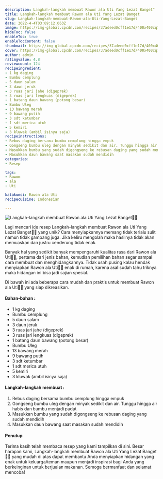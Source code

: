```yaml
---
description: Langkah-langkah membuat Rawon ala Uti Yang Lezat Banget"
title: Langkah-langkah membuat Rawon ala Uti Yang Lezat Banget
slug: Langkah-langkah-membuat-Rawon-ala-Uti-Yang-Lezat-Banget
date: 2022-4-4T03:09:12.063Z
image: https://img-global.cpcdn.com/recipes/37adeed0cff1e17d/400x400cq70/photo.jpg
hideToc: false
enableToc: true
enableTocContent: false
thumbnail: https://img-global.cpcdn.com/recipes/37adeed0cff1e17d/400x400cq70/photo.jpg
cover: https://img-global.cpcdn.com/recipes/37adeed0cff1e17d/400x400cq70/photo.jpg
author: admin
ratingvalue: 4.8
reviewcount: 124
recipeingredient:
- 1 kg daging
- Bumbu cemplung
- 5 daun salam
- 3 daun jeruk
- 3 ruas jari jahe (digeprek)
- 3 ruas jari lengkuas (digeprek)
- 1 batang daun bawang (potong besar)
- Bumbu Uleg
- 13 bawang merah
- 9 bawang putih
- 3 sdt ketumbar
- 1 sdt merica utuh
- 5 kemiri
- 3 kluwak (ambil isinya saja)
recipeinstructions:
- Rebus daging bersama bumbu cemplung hingga empuk
- Gongseng bumbu uleg dengan minyak sedikit dan air. Tunggu hingga air habis dan bumbu menjadi padat
- Masukkan bumbu yang sudah digongseng ke rebusan daging yang sudah mendidih
- Masukkan daun bawang saat masakan sudah mendidih
categories:
- Resep

tags:
- Rawon
- ala
- Uti

katakunci: Rawon ala Uti
recipecuisine: Indonesian

---
```


![Langkah-langkah membuat Rawon ala Uti Yang Lezat Banget👩‍🍳](https://img-global.cpcdn.com/recipes/37adeed0cff1e17d/400x400cq70/photo.jpg)

Lagi mencari ide resep Langkah-langkah membuat Rawon ala Uti Yang Lezat Banget👩‍🍳 yang unik? Cara menyiapkannya memang tidak terlalu sulit namun tidak gampang juga. Jika keliru mengolah maka hasilnya tidak akan memuaskan dan justru cenderung tidak enak.

Banyak hal yang sedikit banyak mempengaruhi kualitas rasa dari Rawon ala Uti👩‍🍳, pertama dari jenis bahan, kemudian pemilihan bahan segar sampai cara membuat dan menghidangkannya. Tidak usah pusing kalau hendak menyiapkan Rawon ala Uti👩‍🍳 enak di rumah, karena asal sudah tahu triknya maka hidangan ini bisa jadi sajian spesial.

Di bawah ini ada beberapa cara mudah dan praktis untuk membuat Rawon ala Uti👩‍🍳 yang siap dikreasikan.

<!--inarticleads1-->

#### Bahan-bahan :

- 1 kg daging
- Bumbu cemplung
- 5 daun salam
- 3 daun jeruk
- 3 ruas jari jahe (digeprek)
- 3 ruas jari lengkuas (digeprek)
- 1 batang daun bawang (potong besar)
- Bumbu Uleg
- 13 bawang merah
- 9 bawang putih
- 3 sdt ketumbar
- 1 sdt merica utuh
- 5 kemiri
- 3 kluwak (ambil isinya saja)

<!--inarticleads2-->

#### Langkah-langkah membuat :

1. Rebus daging bersama bumbu cemplung hingga empuk
1. Gongseng bumbu uleg dengan minyak sedikit dan air. Tunggu hingga air habis dan bumbu menjadi padat
1. Masukkan bumbu yang sudah digongseng ke rebusan daging yang sudah mendidih
1. Masukkan daun bawang saat masakan sudah mendidih

#### Penutup

Terima kasih telah membaca resep yang kami tampilkan di sini. Besar harapan kami, Langkah-langkah membuat Rawon ala Uti Yang Lezat Banget👩‍🍳 yang mudah di atas dapat membantu Anda menyiapkan hidangan yang enak untuk keluarga/teman maupun menjadi inspirasi bagi Anda yang berkeinginan untuk berjualan makanan. Semoga bermanfaat dan selamat mencoba!